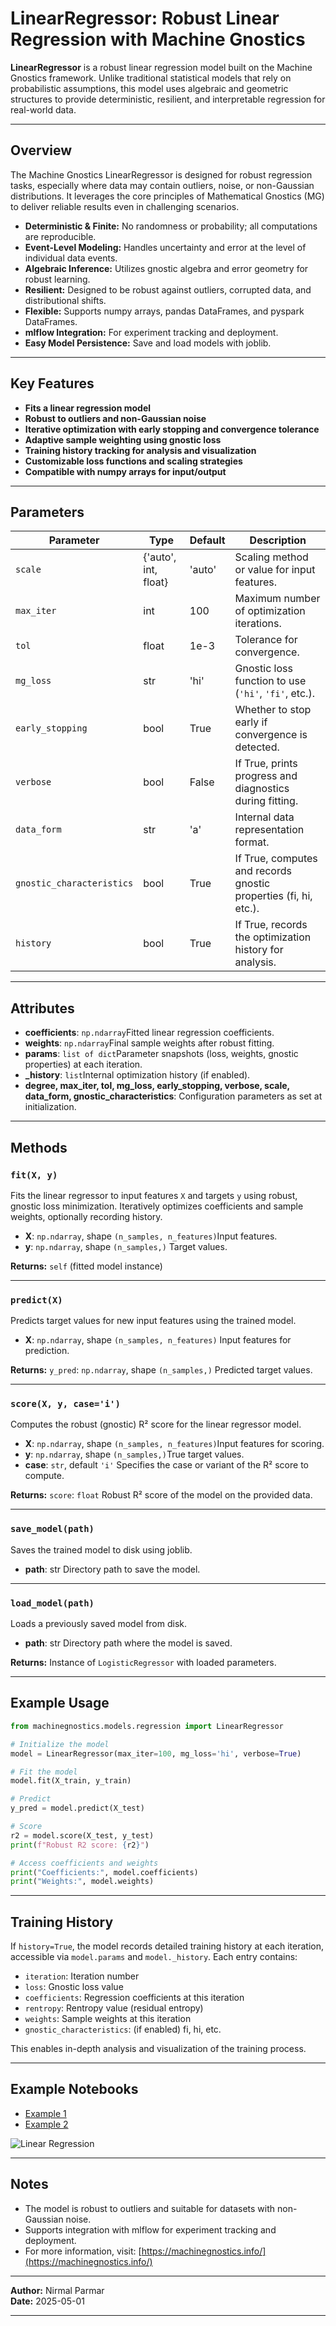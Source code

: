 # LinearRegressor: Robust Linear Regression with Machine Gnostics

**LinearRegressor** is a robust linear regression model built on the Machine Gnostics framework. Unlike traditional statistical models that rely on probabilistic assumptions, this model uses algebraic and geometric structures to provide deterministic, resilient, and interpretable regression for real-world data.

---

## Overview

The Machine Gnostics LinearRegressor is designed for robust regression tasks, especially where data may contain outliers, noise, or non-Gaussian distributions. It leverages the core principles of Mathematical Gnostics (MG) to deliver reliable results even in challenging scenarios.

- **Deterministic & Finite:** No randomness or probability; all computations are reproducible.
- **Event-Level Modeling:** Handles uncertainty and error at the level of individual data events.
- **Algebraic Inference:** Utilizes gnostic algebra and error geometry for robust learning.
- **Resilient:** Designed to be robust against outliers, corrupted data, and distributional shifts.
- **Flexible:** Supports numpy arrays, pandas DataFrames, and pyspark DataFrames.
- **mlflow Integration:** For experiment tracking and deployment.
- **Easy Model Persistence:** Save and load models with joblib.

---

## Key Features

- **Fits a linear regression model**
- **Robust to outliers and non-Gaussian noise**
- **Iterative optimization with early stopping and convergence tolerance**
- **Adaptive sample weighting using gnostic loss**
- **Training history tracking for analysis and visualization**
- **Customizable loss functions and scaling strategies**
- **Compatible with numpy arrays for input/output**

---

## Parameters

| Parameter                   | Type                 | Default | Description                                                      |
| --------------------------- | -------------------- | ------- | ---------------------------------------------------------------- |
| `scale`                   | {'auto', int, float} | 'auto'  | Scaling method or value for input features.                      |
| `max_iter`                | int                  | 100     | Maximum number of optimization iterations.                       |
| `tol`                     | float                | 1e-3    | Tolerance for convergence.                                       |
| `mg_loss`                 | str                  | 'hi'    | Gnostic loss function to use (`'hi'`, `'fi'`, etc.).         |
| `early_stopping`          | bool                 | True    | Whether to stop early if convergence is detected.                |
| `verbose`                 | bool                 | False   | If True, prints progress and diagnostics during fitting.         |
| `data_form`               | str                  | 'a'     | Internal data representation format.                             |
| `gnostic_characteristics` | bool                 | True    | If True, computes and records gnostic properties (fi, hi, etc.). |
| `history`                 | bool                 | True    | If True, records the optimization history for analysis.          |

---

## Attributes

- **coefficients**: `np.ndarray`Fitted linear regression coefficients.
- **weights**: `np.ndarray`Final sample weights after robust fitting.
- **params**: `list of dict`Parameter snapshots (loss, weights, gnostic properties) at each iteration.
- **_history**: `list`Internal optimization history (if enabled).
- **degree, max_iter, tol, mg_loss, early_stopping, verbose, scale, data_form, gnostic_characteristics**:
  Configuration parameters as set at initialization.

---

## Methods

### `fit(X, y)`

Fits the linear regressor to input features `X` and targets `y` using robust, gnostic loss minimization. Iteratively optimizes coefficients and sample weights, optionally recording history.

- **X**: `np.ndarray`, shape `(n_samples, n_features)`Input features.
- **y**: `np.ndarray`, shape `(n_samples,)`
  Target values.

**Returns:**
`self` (fitted model instance)

---

### `predict(X)`

Predicts target values for new input features using the trained model.

- **X**: `np.ndarray`, shape `(n_samples, n_features)`
  Input features for prediction.

**Returns:**
`y_pred`: `np.ndarray`, shape `(n_samples,)`
Predicted target values.

---

### `score(X, y, case='i')`

Computes the robust (gnostic) R² score for the linear regressor model.

- **X**: `np.ndarray`, shape `(n_samples, n_features)`Input features for scoring.
- **y**: `np.ndarray`, shape `(n_samples,)`True target values.
- **case**: `str`, default `'i'`
  Specifies the case or variant of the R² score to compute.

**Returns:**
`score`: `float`
Robust R² score of the model on the provided data.

---

### `save_model(path)`

Saves the trained model to disk using joblib.

- **path**: str
  Directory path to save the model.

---

### `load_model(path)`

Loads a previously saved model from disk.

- **path**: str
  Directory path where the model is saved.

**Returns:**
Instance of `LogisticRegressor` with loaded parameters.

---

## Example Usage

```python
from machinegnostics.models.regression import LinearRegressor

# Initialize the model
model = LinearRegressor(max_iter=100, mg_loss='hi', verbose=True)

# Fit the model
model.fit(X_train, y_train)

# Predict
y_pred = model.predict(X_test)

# Score
r2 = model.score(X_test, y_test)
print(f"Robust R2 score: {r2}")

# Access coefficients and weights
print("Coefficients:", model.coefficients)
print("Weights:", model.weights)
```

---

## Training History

If `history=True`, the model records detailed training history at each iteration, accessible via `model.params` and `model._history`. Each entry contains:

- `iteration`: Iteration number
- `loss`: Gnostic loss value
- `coefficients`: Regression coefficients at this iteration
- `rentropy`: Rentropy value (residual entropy)
- `weights`: Sample weights at this iteration
- `gnostic_characteristics`: (if enabled) fi, hi, etc.

This enables in-depth analysis and visualization of the training process.

---

## Example Notebooks

- [Example 1](https://github.com/MachineGnostics/machinegnostics.io/blob/main/examples/example_1_wine_data_linreg.ipynb)
- [Example 2](https://github.com/MachineGnostics/machinegnostics.io/blob/main/examples/example_1_1_small_data_linreg.ipynb)

![Linear Regression](../../plots/lin_reg1.png "Linear Regression")

---

## Notes

- The model is robust to outliers and suitable for datasets with non-Gaussian noise.
- Supports integration with mlflow for experiment tracking and deployment.
- For more information, visit: [https://machinegnostics.info/](https://machinegnostics.info/)

---

**Author:** Nirmal Parmar   
**Date:** 2025-05-01

---
